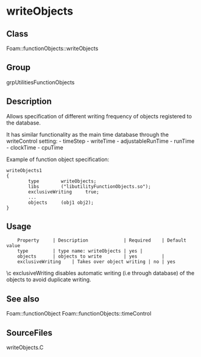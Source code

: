 # writeObjects 
## Class
Foam::functionObjects::writeObjects

## Group
grpUtilitiesFunctionObjects

## Description
Allows specification of different writing frequency of objects registered to
the database.

It has similar functionality as the main time database through the
writeControl setting:
      - timeStep
      - writeTime
      - adjustableRunTime
      - runTime
      - clockTime
      - cpuTime

Example of function object specification:
```
writeObjects1
{
        type        writeObjects;
        libs        ("libutilityFunctionObjects.so");
        exclusiveWriting     true;
        ...
        objects     (obj1 obj2);
}
```

## Usage

        Property     | Description             | Required    | Default value
        type         | type name: writeObjects | yes |
        objects      | objects to write        | yes         |
        exclusiveWriting    | Takes over object writing | no | yes


\c exclusiveWriting disables automatic writing (i.e through database) of the
objects to avoid duplicate writing.

## See also
Foam::functionObject
Foam::functionObjects::timeControl

## SourceFiles
writeObjects.C

